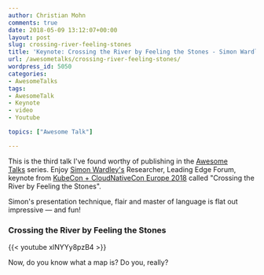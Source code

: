 ```yaml
---
author: Christian Mohn
comments: true
date: 2018-05-09 13:12:07+00:00
layout: post
slug: crossing-river-feeling-stones
title: 'Keynote: Crossing the River by Feeling the Stones - Simon Wardley'
url: /awesometalks/crossing-river-feeling-stones/
wordpress_id: 5050
categories:
- AwesomeTalks
tags:
- AwesomeTalk
- Keynote
- video
- Youtube

topics: ["Awesome Talk"]

---
```


This is the third talk I've found worthy of publishing in the [Awesome Talks](http://vninja.net/awesome-talks/) series. Enjoy [Simon Wardley's](https://twitter.com/swardley) Researcher, Leading Edge Forum, keynote from [KubeCon + CloudNativeCon Europe 2018](https://kccnceu18.sched.com/event/EDv7/keynote-crossing-the-river-by-feeling-the-stones-simon-wardley-researcher-leading-edge-forum?iframe=no&w=100%&sidebar=yes&bg=no) called "Crossing the River by Feeling the Stones".

Simon's presentation technique, flair and master of language is flat out impressive — and fun!

<!--more-->



### Crossing the River by Feeling the Stones

{{< youtube xlNYYy8pzB4 >}}


Now, do you know what a map is? Do you, really?

